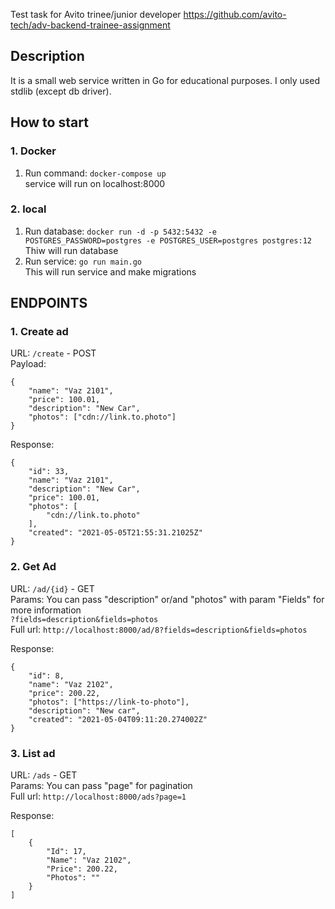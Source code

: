 Test task for Avito trinee/junior developer https://github.com/avito-tech/adv-backend-trainee-assignment

## Description
It is a small web service written in Go for educational purposes. I only used stdlib (except db driver).

## How to start

### 1. Docker
1. Run command: `docker-compose up` \
service will run on localhost:8000

### 2. local
1. Run database: `docker run -d -p 5432:5432 -e POSTGRES_PASSWORD=postgres -e POSTGRES_USER=postgres postgres:12` \
Thiw will run database
2. Run service: `go run main.go` \
This will run service and make migrations

## ENDPOINTS

### 1. Create ad
URL: `/create` - POST \
Payload:
```
{
    "name": "Vaz 2101",
    "price": 100.01,
    "description": "New Car",
    "photos": ["cdn://link.to.photo"]
}
```

Response:
```
{
    "id": 33,
    "name": "Vaz 2101",
    "description": "New Car",
    "price": 100.01,
    "photos": [
        "cdn://link.to.photo"
    ],
    "created": "2021-05-05T21:55:31.21025Z"
}
```

### 2. Get Ad
URL: `/ad/{id}` - GET \
Params: You can pass "description" or/and "photos" with param "Fields" for more information \
`?fields=description&fields=photos` \
Full url: `http://localhost:8000/ad/8?fields=description&fields=photos`

Response:
```
{
    "id": 8,
    "name": "Vaz 2102",
    "price": 200.22,
    "photos": ["https://link-to-photo"],
    "description": "New car",
    "created": "2021-05-04T09:11:20.274002Z"
}
```


### 3. List ad
URL: `/ads` - GET \
Params: You can pass "page" for pagination \
Full url: `http://localhost:8000/ads?page=1`

Response:
```
[
    {
        "Id": 17,
        "Name": "Vaz 2102",
        "Price": 200.22,
        "Photos": ""
    }
]
```
